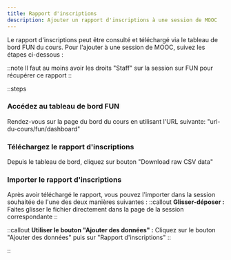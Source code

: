 ```yaml
---
title: Rapport d'inscriptions
description: Ajouter un rapport d'inscriptions à une session de MOOC
---
```


Le rapport d'inscriptions peut être consulté et téléchargé via le tableau de bord FUN du cours. Pour l'ajouter à une session de MOOC, suivez les étapes ci-dessous :

::note
Il faut au moins avoir les droits "Staff" sur la session sur FUN pour récupérer ce rapport
::

::steps
### Accédez au tableau de bord FUN
Rendez-vous sur la page du bord du cours en utilisant l'URL suivante: "url-du-cours/fun/dashboard"

### Téléchargez le rapport d'inscriptions
Depuis le tableau de bord, cliquez sur bouton "Download raw CSV data"

### Importer le rapport d'inscriptions
Après avoir téléchargé le rapport, vous pouvez l'importer dans la session souhaitée de l'une des deux manières suivantes :
::callout
**Glisser-déposer :**
Faites glisser le fichier directement dans la page de la session correspondante
::

::callout
**Utiliser le bouton "Ajouter des données" :**
Cliquez sur le bouton "Ajouter des données" puis sur "Rapport d'inscriptions"
::

::

